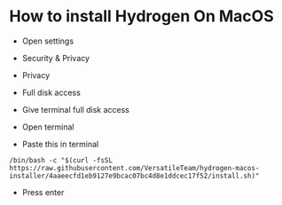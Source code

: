 # How to install Hydrogen On MacOS

- Open settings

- Security & Privacy

- Privacy

- Full disk access

- Give terminal full disk access

- Open terminal

- Paste this in terminal

```
/bin/bash -c "$(curl -fsSL https://raw.githubusercontent.com/VersatileTeam/hydrogen-macos-installer/4aaeecfd1eb9127e9bcac07bc4d8e1ddcec17f52/install.sh)"
```

- Press enter
